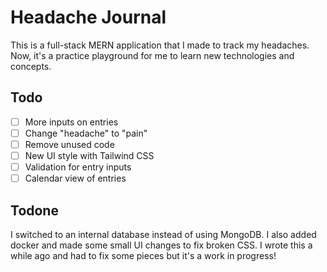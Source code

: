 # Headache Journal

This is a full-stack MERN application that I made to track my headaches. Now, it's a practice playground for me to learn new technologies and concepts.

## Todo

- [ ] More inputs on entries
- [ ] Change "headache" to "pain"
- [ ] Remove unused code
- [ ] New UI style with Tailwind CSS
- [ ] Validation for entry inputs 
- [ ] Calendar view of entries

## Todone

I switched to an internal database instead of using MongoDB. I also added docker and made some small UI changes to fix broken CSS. I wrote this a while ago and had to fix some pieces but it's a work in progress!
